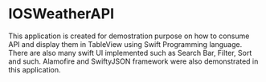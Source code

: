 # IOSWeatherAPI
This application is created for demostration purpose on how to consume API and display them in TableView using Swift Programming language. There are also many swift UI implemented such as Search Bar, Filter, Sort and such. Alamofire and SwiftyJSON framework were also demonstrated in this application.
